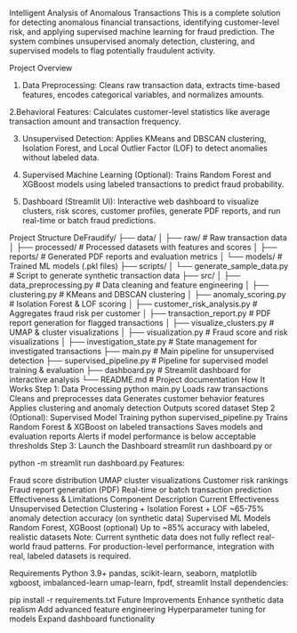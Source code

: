 Intelligent Analysis of Anomalous Transactions
This is a complete solution for detecting anomalous financial transactions, identifying customer-level risk, and applying supervised machine learning for fraud prediction. The system combines unsupervised anomaly detection, clustering, and supervised models to flag potentially fraudulent activity.

Project Overview
1. Data Preprocessing:
Cleans raw transaction data, extracts time-based features, encodes categorical variables, and normalizes amounts.

2.Behavioral Features:
Calculates customer-level statistics like average transaction amount and transaction frequency.

3. Unsupervised Detection:
Applies KMeans and DBSCAN clustering, Isolation Forest, and Local Outlier Factor (LOF) to detect anomalies without labeled data.

4. Supervised Machine Learning (Optional):
Trains Random Forest and XGBoost models using labeled transactions to predict fraud probability.

5. Dashboard (Streamlit UI):
Interactive web dashboard to visualize clusters, risk scores, customer profiles, generate PDF reports, and run real-time or batch fraud predictions.

Project Structure
DeFraudify/
├── data/
│   ├── raw/                   # Raw transaction data
│   ├── processed/             # Processed datasets with features and scores
│   ├── reports/               # Generated PDF reports and evaluation metrics
│   └── models/                # Trained ML models (.pkl files)
├── scripts/
│   └── generate_sample_data.py   # Script to generate synthetic transaction data
├── src/
│   ├── data_preprocessing.py     # Data cleaning and feature engineering
│   ├── clustering.py             # KMeans and DBSCAN clustering
│   ├── anomaly_scoring.py        # Isolation Forest & LOF scoring
│   ├── customer_risk_analysis.py # Aggregates fraud risk per customer
│   ├── transaction_report.py     # PDF report generation for flagged transactions
│   ├── visualize_clusters.py     # UMAP & cluster visualizations
│   ├── visualization.py          # Fraud score and risk visualizations
│   ├── investigation_state.py    # State management for investigated transactions
├── main.py                       # Main pipeline for unsupervised detection
├── supervised_pipeline.py        # Pipeline for supervised model training & evaluation
├── dashboard.py                  # Streamlit dashboard for interactive analysis
└── README.md                      # Project documentation
How It Works
Step 1: Data Processing
python main.py
Loads raw transactions
Cleans and preprocesses data
Generates customer behavior features
Applies clustering and anomaly detection
Outputs scored dataset
Step 2 (Optional): Supervised Model Training
python supervised_pipeline.py
Trains Random Forest & XGBoost on labeled transactions
Saves models and evaluation reports
Alerts if model performance is below acceptable thresholds
Step 3: Launch the Dashboard
streamlit run dashboard.py
or

python -m streamlit run dashboard.py
Features:

Fraud score distribution
UMAP cluster visualizations
Customer risk rankings
Fraud report generation (PDF)
Real-time or batch transaction prediction
Effectiveness & Limitations
Component	Description	Current Effectiveness
Unsupervised Detection	Clustering + Isolation Forest + LOF	~65-75% anomaly detection accuracy (on synthetic data)
Supervised ML Models	Random Forest, XGBoost (optional)	Up to ~85% accuracy with labeled, realistic datasets
Note: Current synthetic data does not fully reflect real-world fraud patterns. For production-level performance, integration with real, labeled datasets is required.

Requirements
Python 3.9+
pandas, scikit-learn, seaborn, matplotlib
xgboost, imbalanced-learn
umap-learn, fpdf, streamlit
Install dependencies:

pip install -r requirements.txt
Future Improvements
Enhance synthetic data realism
Add advanced feature engineering
Hyperparameter tuning for models
Expand dashboard functionality
